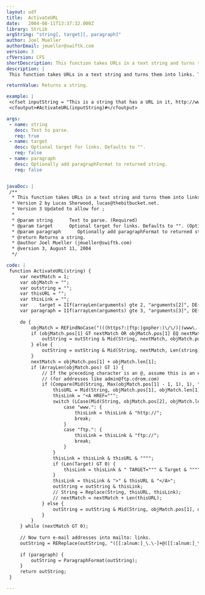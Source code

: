 ```yaml
---
layout: udf
title:  ActivateURL
date:   2004-08-11T13:37:32.000Z
library: StrLib
argString: "string[, target][, paragraph]"
author: Joel Mueller
authorEmail: jmueller@swiftk.com
version: 3
cfVersion: CF5
shortDescription: This function takes URLs in a text string and turns them into links.
description: |
 This function takes URLs in a text string and turns them into links. The entire string will be returned with the additional &lt;a href&gt; tags

returnValue: Returns a string.

example: |
 <cfset inputString = "This is a string that has a URL in it, http://www.cflib.org/ so we want that URL to be a link">
 <cfoutput>#ActivateURL(inputString)#</cfoutput>

args:
 - name: string
   desc: Text to parse.
   req: true
 - name: target
   desc: Optional target for links. Defaults to "".
   req: false
 - name: paragraph
   desc: Optionally add paragraphFormat to returned string.
   req: false


javaDoc: |
 /**
  * This function takes URLs in a text string and turns them into links.
  * Version 2 by Lucas Sherwood, lucas@thebitbucket.net.
  * Version 3 Updated to allow for ;
  * 
  * @param string      Text to parse. (Required)
  * @param target      Optional target for links. Defaults to "". (Optional)
  * @param paragraph      Optionally add paragraphFormat to returned string. (Optional)
  * @return Returns a string. 
  * @author Joel Mueller (jmueller@swiftk.com) 
  * @version 3, August 11, 2004 
  */

code: |
 function ActivateURL(string) {
     var nextMatch = 1;
     var objMatch = "";
     var outstring = "";
     var thisURL = "";
     var thisLink = "";
     var    target = IIf(arrayLen(arguments) gte 2, "arguments[2]", DE(""));
     var paragraph = IIf(arrayLen(arguments) gte 3, "arguments[3]", DE("false"));
     
     do {
         objMatch = REFindNoCase("(((https?:|ftp:|gopher:)\/\/)|(www\.|ftp\.))[-[:alnum:]\?%,\.\/&##!;@:=\+~_]+[A-Za-z0-9\/]", string, nextMatch, true);
         if (objMatch.pos[1] GT nextMatch OR objMatch.pos[1] EQ nextMatch) {
             outString = outString & Mid(String, nextMatch, objMatch.pos[1] - nextMatch);
         } else {
             outString = outString & Mid(String, nextMatch, Len(string));
         }
         nextMatch = objMatch.pos[1] + objMatch.len[1];
         if (ArrayLen(objMatch.pos) GT 1) {
             // If the preceding character is an @, assume this is an e-mail address
             // (for addresses like admin@ftp.cdrom.com)
             if (Compare(Mid(String, Max(objMatch.pos[1] - 1, 1), 1), "@") NEQ 0) {
                 thisURL = Mid(String, objMatch.pos[1], objMatch.len[1]);
                 thisLink = "<A HREF=""";
                 switch (LCase(Mid(String, objMatch.pos[2], objMatch.len[2]))) {
                     case "www.": {
                         thisLink = thisLink & "http://";
                         break;
                     }
                     case "ftp.": {
                         thisLink = thisLink & "ftp://";
                         break;
                     }
                 }
                 thisLink = thisLink & thisURL & """";
                 if (Len(Target) GT 0) {
                     thisLink = thisLink & " TARGET=""" & Target & """";
                 }
                 thisLink = thisLink & ">" & thisURL & "</A>";
                 outString = outString & thisLink;
                 // String = Replace(String, thisURL, thisLink);
                 // nextMatch = nextMatch + Len(thisURL);
             } else {
                 outString = outString & Mid(String, objMatch.pos[1], objMatch.len[1]);
             }
         }
     } while (nextMatch GT 0);
         
     // Now turn e-mail addresses into mailto: links.
     outString = REReplace(outString, "([[:alnum:]_\.\-]+@([[:alnum:]_\.\-]+\.)+[[:alpha:]]{2,4})", "<A HREF=""mailto:\1"">\1</A>", "ALL");
         
     if (paragraph) {
         outString = ParagraphFormat(outString);
     }
     return outString;
 }

---
```


